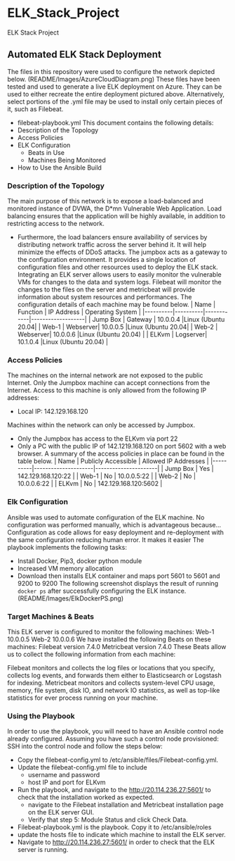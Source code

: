 # ELK_Stack_Project
ELK Stack Project
## Automated ELK Stack Deployment
The files in this repository were used to configure the network depicted below.
(README/Images/AzureCloudDiagram.png)
These files have been tested and used to generate a live ELK deployment on Azure. They can be used to either recreate the entire deployment pictured above. Alternatively, select portions of the .yml file may be used to install only certain pieces of it, such as Filebeat.
  - filebeat-playbook.yml
This document contains the following details:
- Description of the Topology
- Access Policies
- ELK Configuration
  - Beats in Use
  - Machines Being Monitored
- How to Use the Ansible Build
### Description of the Topology
The main purpose of this network is to expose a load-balanced and monitored instance of DVWA, the D*mn Vulnerable Web Application.
Load balancing ensures that the application will be highly available, in addition to restricting access to the network.
- Furthermore, the load balancers ensure availability of services by distributing network traffic across the server behind it. It will help minimize the effects of DDoS attacks. The jumpbox acts as a gateway to the configuration environment. It provides a single location of configuration files and other resources used to deploy the ELK stack.
Integrating an ELK server allows users to easily monitor the vulnerable VMs for changes to the data and system logs.
Filebeat will monitor the changes to the files on the server and metricbeat will provide information about system resources and performances.
The configuration details of each machine may be found below.
| Name     | Function | IP Address | Operating System  |
|----------|----------|------------|-------------------|
| Jump Box | Gateway  | 10.0.0.4   |Linux (Ubuntu 20.04|
| Web-1    | Webserver| 10.0.0.5   |Linux (Ubuntu 20.04|
| Web-2    | Webserver| 10.0.0.6   |Linux (Ubuntu 20.04) |
| ELKvm    | Logserver| 10.1.0.4   |Linux (Ubuntu 20.04) |
### Access Policies
The machines on the internal network are not exposed to the public Internet. 
Only the Jumpbox machine can accept connections from the Internet. Access to this machine is only allowed from the following IP addresses:
-  Local IP: 142.129.168.120
 
Machines within the network can only be accessed by Jumpbox.
- Only the Jumpbox has access to the ELKvm via port 22
- Only a PC with the public IP of 142.1219.168.120 on port 5602 with a   web browser.
A summary of the access policies in place can be found in the table below.
| Name     | Publicly Accessible | Allowed IP Addresses |
|----------|---------------------|----------------------|
| Jump Box | Yes                 | 142.129.168.120:22   |
| Web-1    | No                  | 10.0.0.5:22          |
| Web-2    | No                  | 10.0.0.6:22          |
| ELKvm    | No                  | 142.129.168.120:5602 |
### Elk Configuration
Ansible was used to automate configuration of the ELK machine. No configuration was performed manually, which is advantageous because...
Configuration as code allows for easy deployment and re-deployment with the same configuration reducing human error. It makes it easier
The playbook implements the following tasks: 
- Install Docker, Pip3, docker python module
- Increased VM memory allocation
- Download then installs ELK container and maps port 5601 to 5601 and 9200 to 9200
The following screenshot displays the result of running `docker ps` after successfully configuring the ELK instance.
 (README/Images/ElkDockerPS.png) 
### Target Machines & Beats
This ELK server is configured to monitor the following machines:
Web-1 10.0.0.5
Web-2 10.0.0.6
We have installed the following Beats on these machines:
Filebeat version 7.4.0
Metricbeat version 7.4.0
These Beats allow us to collect the following information from each machine:

Filebeat monitors and collects the log files or locations that you specify, collects log events, and forwards them either to Elasticsearch or Logstash for indexing.
Metricbeat monitors and collects system-level CPU usage, memory, file system, disk IO, and network IO statistics, as well as top-like statistics for ever process running on your machine. 
### Using the Playbook
In order to use the playbook, you will need to have an Ansible control node already configured. Assuming you have such a control node provisioned: 
SSH into the control node and follow the steps below:
- Copy the filebeat-config.yml to /etc/ansible/files/Filebeat-config.yml.
- Update the filebeat-config.yml file to include
  - username and password
  - host IP and port for ELKvm
- Run the playbook, and navigate to the http://20.114.236.27:5601/ to check that the installation worked as expected.
  - navigate to the Filebeat installation and Metricbeat installation page on the ELK server GUI.
  - Verify that step 5: Module Status and click Check Data.
- Filebeat-playbook.yml is the playbook. Copy it to /etc/ansible/roles
- update the hosts file to indicate which machine to install the ELK server.
- Navigate to http://20.114.236.27:5601/ in order to check that the ELK server is running.
